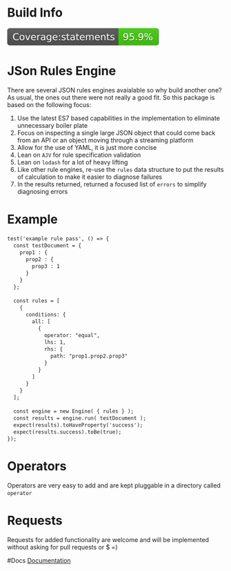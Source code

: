 # Build Info
![Statements](coverage/badge-statements.svg)

# JSon Rules Engine
There are several JSON rules engines avaialable so why build another one?
As usual, the ones out there were not really a good fit. So this package is
based on the following focus:

1. Use the latest ES7 based capabilities in the implementation to eliminate
unnecessary boiler plate
1. Focus on inspecting a single large JSON object that could come back from
an API or an object moving through a streaming platform
1. Allow for the use of YAML, it is just more concise
1. Lean on `AJV` for rule specification validation
1. Lean on `lodash` for a lot of heavy lifting
1. Like other rule engines, re-use the `rules` data structure to put the results
of calculation to make it easier to diagnose failures
1. In the results returned, returned a focused list of `errors` to simplify
diagnosing errors
 
# Example

```
test('example rule pass', () => {
  const testDocument = {
    prop1 : {
      prop2 : {
        prop3 : 1
      }
    }
  };
  
  const rules = [
    {
      conditions: {
        all: [
          {
            operator: "equal",
            lhs: 1,
            rhs: {
              path: "prop1.prop2.prop3"
            }
          }
        ]
      }
    }
  ];
  
  const engine = new Engine( { rules } );
  const results = engine.run( testDocument );
  expect(results).toHaveProperty('success');
  expect(results.success).toBe(true);
});
```

# Operators
Operators are very easy to add and are kept pluggable in a directory called
`operator`

# Requests
Requests for added functionality are welcome and will be implemented without
asking for pull requests or $ =)

#Docs
[Documentation](docs/conditions.md)
